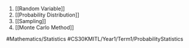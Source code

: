 1. [[Random Variable]]
2. [[Probability Distribution]]
3. [[Sampling]]
4. [[Monte Carlo Method]]


#Mathematics/Statistics
#CS30KMITL/Year1/Term1/ProbabilityStatistics